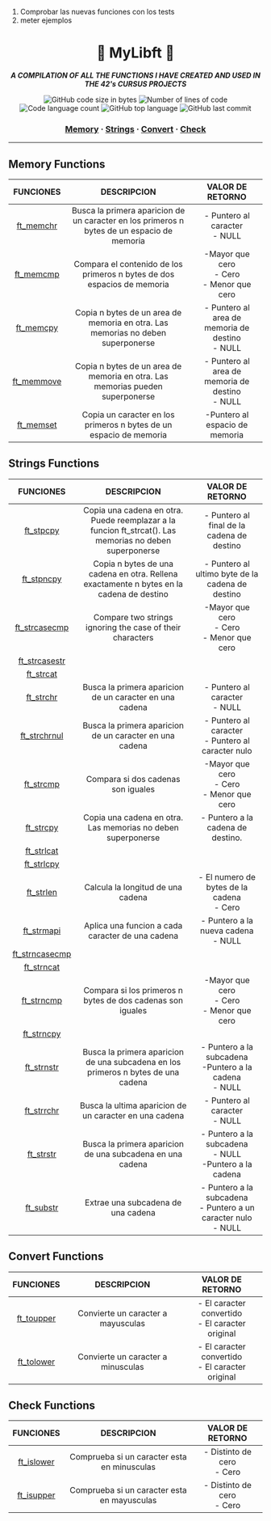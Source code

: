 1. Comprobar las nuevas funciones con los tests
2. meter ejemplos

<h1 align="center">🖖  MyLibft  🖖</h1>

<p align="center"><b><i>A COMPILATION OF ALL THE FUNCTIONS I HAVE CREATED AND USED IN THE 42's CURSUS PROJECTS</i></b><br></p>

<p align="center">
	<img alt="GitHub code size in bytes" src="https://img.shields.io/github/languages/code-size/Sant-TIG/mylibft?color=lightblue" />
	<img alt="Number of lines of code" src="https://img.shields.io/tokei/lines/github/Sant-TIG/mylibft?color=critical" />
	<img alt="Code language count" src="https://img.shields.io/github/languages/count/Sant-TIG/mylibft?color=yellow" />
	<img alt="GitHub top language" src="https://img.shields.io/github/languages/top/Sant-TIG/mylibft?color=blue" />
	<img alt="GitHub last commit" src="https://img.shields.io/github/last-commit/Sant-TIG/mylibft?color=green" />
</p>

<h3 align="center">
	<a href="#memory-functions">Memory</a>
	<span> · </span>
	<a href="#strings-functions">Strings</a>
	<span> · </span>
	<a href="#convert-functions">Convert</a>
	<span> · </span>
	<a href="#check-functions">Check</a>
</h3>

---

## Memory Functions
|FUNCIONES|DESCRIPCION|VALOR DE RETORNO|
|:-:|:-:|:-:|
|[ft_memchr](https://github.com/Sant-TIG/mylibft/blob/master/memory%20functions/ft_memchr.c)|Busca la primera aparicion de un caracter en los primeros n bytes de un espacio de memoria|- Puntero al caracter<br>- NULL|
|[ft_memcmp](https://github.com/Sant-TIG/mylibft/blob/master/memory%20functions/ft_memcmp.c)|Compara el contenido de los primeros n bytes de dos espacios de memoria|-Mayor que cero<br>- Cero<br>- Menor que cero|
|[ft_memcpy](https://github.com/Sant-TIG/mylibft/blob/master/memory%20functions/ft_memcpy.c)|Copia n bytes de un area de memoria en otra. Las memorias no deben superponerse|- Puntero al area de memoria de destino<br>- NULL|
|[ft_memmove](https://github.com/Sant-TIG/mylibft/blob/master/memory%20functions/ft_memmove.c)|Copia n bytes de un area de memoria en otra. Las memorias pueden superponerse|- Puntero al area de memoria de destino<br>- NULL|
|[ft_memset](https://github.com/Sant-TIG/mylibft/blob/master/memory%20functions/ft_memset.c)|Copia un caracter en los primeros n bytes de un espacio de memoria|-Puntero al espacio de memoria|

## Strings Functions
|FUNCIONES|DESCRIPCION|VALOR DE RETORNO|
|:-:|:-:|:-:|
|[ft_stpcpy](https://github.com/Sant-TIG/mylibft/blob/master/strings%20functions/ft_stpcpy.c)|Copia una cadena en otra. Puede reemplazar a la funcion ft_strcat(). Las memorias no deben superponerse|- Puntero al final de la cadena de destino|
|[ft_stpncpy](https://github.com/Sant-TIG/mylibft/blob/master/strings%20functions/ft_stpncpy.c)|Copia n bytes de una cadena en otra. Rellena exactamente n bytes en la cadena de destino|- Puntero al ultimo byte de la cadena de destino|
|[ft_strcasecmp](https://github.com/Sant-TIG/mylibft/blob/master/strings%20functions/ft_strcasecmp.c)|Compare two strings ignoring the case of their characters|-Mayor que cero<br>- Cero<br>- Menor que cero|
|[ft_strcasestr]()|||
|[ft_strcat]()|||
|[ft_strchr](https://github.com/Sant-TIG/mylibft/blob/master/strings%20functions/ft_strchr.c)|Busca la primera aparicion de un caracter en una cadena| - Puntero al caracter<br>- NULL|
|[ft_strchrnul](https://github.com/Sant-TIG/mylibft/blob/master/strings%20functions/ft_strchrnul.c)|Busca la primera aparicion de un caracter en una cadena| - Puntero al caracter<br>- Puntero al caracter nulo|
|[ft_strcmp](https://github.com/Sant-TIG/mylibft/blob/master/strings%20functions/ft_strcmp.c)|Compara si dos cadenas son iguales|-Mayor que cero<br>- Cero<br>- Menor que cero|
|[ft_strcpy](https://github.com/Sant-TIG/mylibft/blob/master/strings%20functions/ft_strcpy.c)|Copia una cadena en otra. Las memorias no deben superponerse|- Puntero a la cadena de destino.|
|[ft_strlcat]()|||
|[ft_strlcpy]()|||
|[ft_strlen](https://github.com/Sant-TIG/mylibft/blob/master/strings%20functions/ft_strlen.c)|Calcula la longitud de una cadena|- El numero de bytes de la cadena<br>- Cero|
|[ft_strmapi](https://github.com/Sant-TIG/mylibft/blob/master/strings%20functions/ft_strmapi.c)|Aplica una funcion a cada caracter de una cadena|- Puntero a la nueva cadena<br>- NULL|
|[ft_strncasecmp]()|||
|[ft_strncat]()|||
|[ft_strncmp](https://github.com/Sant-TIG/mylibft/blob/master/strings%20functions/ft_strncmp.c)|Compara si los primeros n bytes de dos cadenas son iguales|-Mayor que cero<br>- Cero<br>- Menor que cero|
|[ft_strncpy]()|||
|[ft_strnstr](https://github.com/Sant-TIG/mylibft/blob/master/strings%20functions/ft_strnstr.c)|Busca la primera aparicion de una subcadena en los primeros n bytes de una cadena|- Puntero a la subcadena<br>-Puntero a la cadena<br>- NULL|
|[ft_strrchr](https://github.com/Sant-TIG/mylibft/blob/master/strings%20functions/ft_strrchr.c)|Busca la ultima aparicion de un caracter en una cadena| - Puntero al caracter<br>- NULL|
|[ft_strstr](https://github.com/Sant-TIG/mylibft/blob/master/strings%20functions/ft_strstr.c)|Busca la primera aparicion de una subcadena en una cadena|- Puntero a la subcadena<br>- NULL<br>-Puntero a la cadena|
|[ft_substr](https://github.com/Sant-TIG/mylibft/blob/master/strings%20functions/ft_substr.c)|Extrae una subcadena de una cadena|- Puntero a la subcadena<br>- Puntero a un caracter nulo<br>- NULL|

## Convert Functions
|FUNCIONES|DESCRIPCION|VALOR DE RETORNO|
|:-:|:-:|:-:|
|[ft_toupper](https://github.com/Sant-TIG/mylibft/blob/master/convert/ft_toupper.c)|Convierte un caracter a mayusculas|- El caracter convertido<br> - El caracter original|
|[ft_tolower](https://github.com/Sant-TIG/mylibft/blob/master/convert/ft_tolower.c)|Convierte un caracter a minusculas|- El caracter convertido<br> - El caracter original|

## Check Functions
|FUNCIONES|DESCRIPCION|VALOR DE RETORNO|
|:-:|:-:|:-:|
|[ft_islower](https://github.com/Sant-TIG/mylibft/blob/master/check/ft_islower.c)|Comprueba si un caracter esta en minusculas|- Distinto de cero<br> - Cero|
|[ft_isupper](https://github.com/Sant-TIG/mylibft/blob/master/check/ft_isupper.c)|Comprueba si un caracter esta en mayusculas|- Distinto de cero<br> - Cero|
